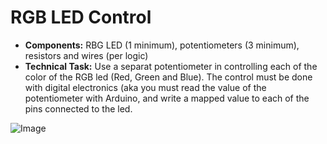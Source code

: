 # RGB LED Control

- **Components:** RBG LED (1  minimum), potentiometers (3  minimum), resistors and wires (per logic)
- **Technical Task:** Use a separat potentiometer in controlling each of the color of the RGB led (Red, Green and Blue). The control must be done with digital electronics (aka you must read the value of the potentiometer with Arduino, and write a mapped value to each of the pins connected to the led.

![Image](Setup_Picture.jpg)
